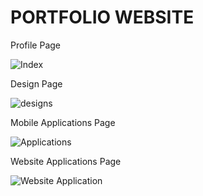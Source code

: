 # PORTFOLIO WEBSITE



Profile Page


![Index](https://github.com/kartikpancholi/kartikpancholi.github.io/assets/68596322/2a4b1282-9452-477f-a3bf-eac7091702ea)



Design Page


![designs](https://github.com/kartikpancholi/kartikpancholi.github.io/assets/68596322/bc7be6e0-6519-41fa-a368-06fdf830e416)



Mobile Applications Page


![Applications](https://github.com/kartikpancholi/kartikpancholi.github.io/assets/68596322/22c71971-0b9d-43c0-8eb5-4111cb398ea5)



Website Applications Page


![Website Application](https://github.com/kartikpancholi/kartikpancholi.github.io/assets/68596322/82e1c9b9-a904-4567-8b4a-b2161f4dfc53)




